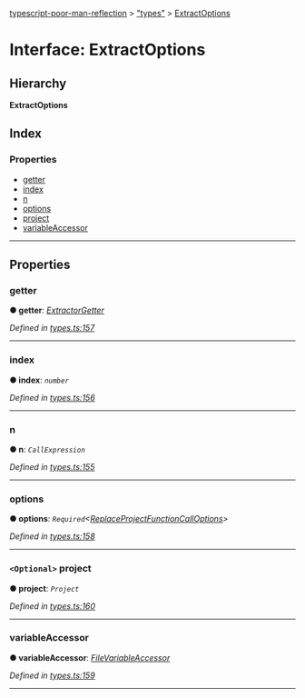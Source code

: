 [typescript-poor-man-reflection](../README.md) > ["types"](../modules/_types_.md) > [ExtractOptions](../interfaces/_types_.extractoptions.md)

# Interface: ExtractOptions

## Hierarchy

**ExtractOptions**

## Index

### Properties

* [getter](_types_.extractoptions.md#getter)
* [index](_types_.extractoptions.md#index)
* [n](_types_.extractoptions.md#n)
* [options](_types_.extractoptions.md#options)
* [project](_types_.extractoptions.md#project)
* [variableAccessor](_types_.extractoptions.md#variableaccessor)

---

## Properties

<a id="getter"></a>

###  getter

**● getter**: *[ExtractorGetter](../modules/_types_.md#extractorgetter)*

*Defined in [types.ts:157](https://github.com/cancerberoSgx/typescript-poor-man-reflection/blob/2245c2e/src/types.ts#L157)*

___
<a id="index"></a>

###  index

**● index**: *`number`*

*Defined in [types.ts:156](https://github.com/cancerberoSgx/typescript-poor-man-reflection/blob/2245c2e/src/types.ts#L156)*

___
<a id="n"></a>

###  n

**● n**: *`CallExpression`*

*Defined in [types.ts:155](https://github.com/cancerberoSgx/typescript-poor-man-reflection/blob/2245c2e/src/types.ts#L155)*

___
<a id="options"></a>

###  options

**● options**: *`Required`<[ReplaceProjectFunctionCallOptions](_types_.replaceprojectfunctioncalloptions.md)>*

*Defined in [types.ts:158](https://github.com/cancerberoSgx/typescript-poor-man-reflection/blob/2245c2e/src/types.ts#L158)*

___
<a id="project"></a>

### `<Optional>` project

**● project**: *`Project`*

*Defined in [types.ts:160](https://github.com/cancerberoSgx/typescript-poor-man-reflection/blob/2245c2e/src/types.ts#L160)*

___
<a id="variableaccessor"></a>

###  variableAccessor

**● variableAccessor**: *[FileVariableAccessor](../modules/_types_.md#filevariableaccessor)*

*Defined in [types.ts:159](https://github.com/cancerberoSgx/typescript-poor-man-reflection/blob/2245c2e/src/types.ts#L159)*

___

